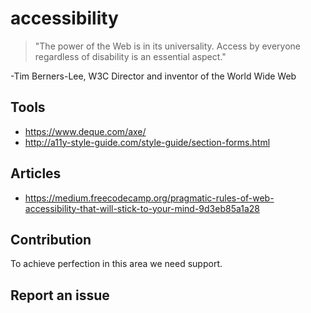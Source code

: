 # accessibility
> "The power of the Web is in its universality. Access by everyone regardless of disability is an essential aspect."

-Tim Berners-Lee, W3C Director and inventor of the World Wide Web

## Tools

* https://www.deque.com/axe/
* http://a11y-style-guide.com/style-guide/section-forms.html

## Articles

* https://medium.freecodecamp.org/pragmatic-rules-of-web-accessibility-that-will-stick-to-your-mind-9d3eb85a1a28

## Contribution

To achieve perfection in this area we need support.

## Report an issue
